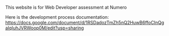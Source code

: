 This website is for Web Developer assessment at Numero

Here is the development process documentation: https://docs.google.com/document/d/1RSDadozTmZh5nQ2HuwB6ffoCInQgaIqIuhJVRWoop0M/edit?usp=sharing
